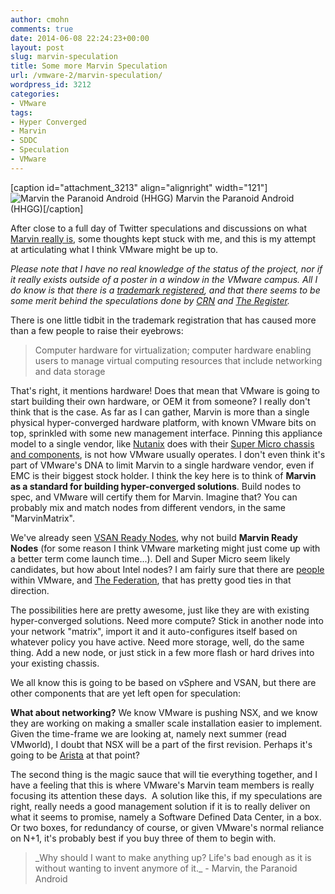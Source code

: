 ```yaml
---
author: cmohn
comments: true
date: 2014-06-08 22:24:23+00:00
layout: post
slug: marvin-speculation
title: Some more Marvin Speculation
url: /vmware-2/marvin-speculation/
wordpress_id: 3212
categories:
- VMware
tags:
- Hyper Converged
- Marvin
- SDDC
- Speculation
- VMware
---
```


[caption id="attachment_3213" align="alignright" width="121"]![Marvin the Paranoid Android (HHGG)](http://vninja.net/wordpress/wp-content/uploads/2014/06/Marvin_HHGG.jpg) Marvin the Paranoid Android (HHGG)[/caption]

After close to a full day of Twitter speculations and discussions on what [Marvin really is](http://vninja.net/vmware-2/vmwares-mystic-marvin-project/), some thoughts kept stuck with me, and this is my attempt at articulating what I think VMware might be up to.

_Please note that I have no real knowledge of the status of the project, nor if it really exists outside of a poster in a window in the VMware campus. All I do know is that there is a [trademark registered](http://trademarks.justia.com/861/60/marvin-86160864.html), and that there seems to be some merit behind the speculations done by [CRN](30/project-mystics-potential-competitors-to-vmware-bring-it-on.htm) and [The Register](http://www.theregister.co.uk/2014/03/19/emc_sailing_up_the_mystic_river/)._

There is one little tidbit in the trademark registration that has caused more than a few people to raise their eyebrows:



<blockquote>Computer hardware for virtualization; computer hardware enabling users to manage virtual computing resources that include networking and data storage</blockquote>



That's right, it mentions hardware! Does that mean that VMware is going to start building their own hardware, or OEM it from someone? I really don't think that is the case. As far as I can gather, Marvin is more than a single physical hyper-converged hardware platform, with known VMware bits on top, sprinkled with some new management interface. Pinning this appliance model to a single vendor, like [Nutanix](http://nutanix.com) does with their [Super Micro chassis and components](http://download.nutanix.com/guides/c_3_5/xhtml/oxy_ex-1/topics/hardware/system_specifications_nx7000_r.html), is not how VMware usually operates. I don't even think it's part of VMware's DNA to limit Marvin to a single hardware vendor, even if EMC is their biggest stock holder. I think the key here is to think of **Marvin as a standard for building hyper-converged solutions**. Build nodes to spec, and VMware will certify them for Marvin. Imagine that? You can probably mix and match nodes from different vendors, in the same "MarvinMatrix".

We've already seen [VSAN Ready Nodes](http://blogs.vmware.com/vsphere/2014/03/virtual-san-ready-nodes-cisco-dell-fujitsu-ibm-super-micro-next-30-days.html), why not build **Marvin Ready Nodes** (for some reason I think VMware marketing might just come up with a better term come launch time...). Dell and Super Micro seem likely candidates, but how about Intel nodes? I am fairly sure that there are [people](http://en.wikipedia.org/wiki/Pat_Gelsinger) within VMware, and [The Federation](http://emcfederation.com), that has pretty good ties in that direction.

The possibilities here are pretty awesome, just like they are with existing hyper-converged solutions. Need more compute? Stick in another node into your network "matrix", import it and it auto-configures itself based on whatever policy you have active. Need more storage, well, do the same thing. Add a new node, or just stick in a few more flash or hard drives into your existing chassis.

We all know this is going to be based on vSphere and VSAN, but there are other components that are yet left open for speculation:

**What about networking?** We know VMware is pushing NSX, and we know they are working on making a smaller scale installation easier to implement. Given the time-frame we are looking at, namely next summer (read VMworld), I doubt that NSX will be a part of the first revision. Perhaps it's going to be [Arista](http://www.arista.com/en/) at that point?

The second thing is the magic sauce that will tie everything together, and I have a feeling that this is where VMware's Marvin team members is really focusing its attention these days.  A solution like this, if my speculations are right, really needs a good management solution if it is to really deliver on what it seems to promise, namely a Software Defined Data Center, in a box. Or two boxes, for redundancy of course, or given VMware's normal reliance on N+1, it's probably best if you buy three of them to begin with.



<blockquote>_Why should I want to make anything up? Life's bad enough as it is without wanting to invent anymore of it._  
- Marvin, the Paranoid Android</blockquote>
